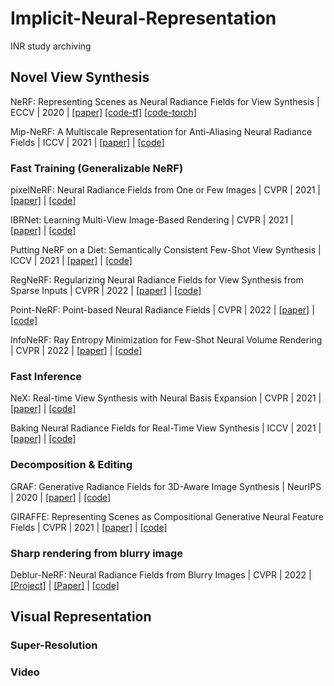 # Implicit-Neural-Representation
INR study archiving

## Novel View Synthesis

NeRF: Representing Scenes as Neural Radiance Fields for View Synthesis | ECCV | 2020 | [[paper]](https://arxiv.org/abs/2003.08934) [[code-tf]](https://github.com/bmild/nerf) [[code-torch]](https://github.com/yenchenlin/nerf-pytorch)

Mip-NeRF: A Multiscale Representation for Anti-Aliasing Neural Radiance Fields | ICCV | 2021 | [[paper]](https://arxiv.org/abs/2103.13415) | [[code]](https://github.com/google/mipnerf)


### Fast Training (Generalizable NeRF)
pixelNeRF: Neural Radiance Fields from One or Few Images | CVPR | 2021 | [[paper]](https://arxiv.org/abs/2012.02190) | [[code]](https://github.com/sxyu/pixel-nerf)

IBRNet: Learning Multi-View Image-Based Rendering | CVPR | 2021 | [[paper]](https://arxiv.org/pdf/2102.13090.pdf) | [[code]](https://github.com/googleinterns/IBRNet)

Putting NeRF on a Diet: Semantically Consistent Few-Shot View Synthesis | ICCV | 2021 | [[paper]](https://arxiv.org/abs/2104.00677) | [[code]](https://www.ajayj.com/dietnerf)

RegNeRF: Regularizing Neural Radiance Fields for View Synthesis from Sparse Inputs | CVPR | 2022 | [[paper]](https://arxiv.org/abs/2112.00724) | [[code]](https://github.com/google-research/google-research/tree/master/regnerf)

Point-NeRF: Point-based Neural Radiance Fields | CVPR | 2022 | [[paper]](https://arxiv.org/pdf/2201.08845.pdf) | [[code]](https://github.com/Xharlie/pointnerf)

InfoNeRF: Ray Entropy Minimization for Few-Shot Neural Volume Rendering | CVPR | 2022 | [[paper]](https://arxiv.org/pdf/2112.15399.pdf) | [[code]](https://github.com/mjmjeong/InfoNeRF)

### Fast Inference
NeX: Real-time View Synthesis with Neural Basis Expansion | CVPR | 2021 | [[paper]](https://arxiv.org/abs/2103.05606) | [[code]](https://github.com/nex-mpi/nex-code/)

Baking Neural Radiance Fields for Real-Time View Synthesis | ICCV | 2021 | [[paper]](https://arxiv.org/abs/2103.14645) | [[code]](https://github.com/google-research/google-research/tree/master/snerg)

### Decomposition & Editing
GRAF: Generative Radiance Fields for 3D-Aware Image Synthesis | NeurIPS | 2020 | [[paper]](https://arxiv.org/pdf/2007.02442.pdf) | [[code]](https://github.com/autonomousvision/graf)

GIRAFFE: Representing Scenes as Compositional Generative Neural Feature Fields | CVPR | 2021 | [[paper]](http://www.cvlibs.net/publications/Niemeyer2021CVPR.pdf) | [[code]](https://github.com/autonomousvision/giraffe)

### Sharp rendering from blurry image
Deblur-NeRF: Neural Radiance Fields from Blurry Images | CVPR | 2022 | [[Project]](https://limacv.github.io/deblurnerf/) | [[Paper]](https://limacv.github.io/deblurnerf/pdf/CVPR2022_DeblurNeRF.pdf) | [[code]](https://github.com/limacv/Deblur-NeRF)

## Visual Representation
### Super-Resolution
### Video
